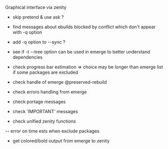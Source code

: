 Graphical interface via zenity
- skip pretend & use ask ?

- find messages about ebuilds blocked by conflict which don't appear with -q option
- add -q option to --sync ?

- see if -t --tree option can be used in emerge to better understand dependencies
- check progress bar estimation => choice may be longer than emerge list if some packages are excluded

- check handle of emerge @preserved-rebuild
- check errors handling from emerge
- check portage messages
- check 'IMPORTANT' messages
- check unified zenity functions

-- error on time ests when exclude packages

- get colored/bold output from emerge to zenity
